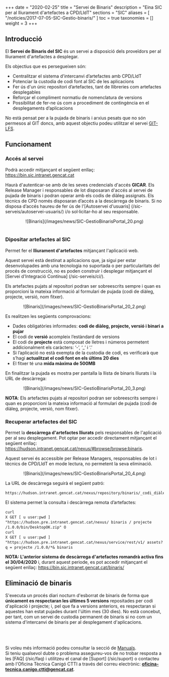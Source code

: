 +++
date = "2020-02-25"
title = "Servei de Binaris"
description = "Eina SIC per al lliurament d'artefactes a CPD/LldT"
sections = "SIC"
aliases = [
  "/noticies/2017-07-05-SIC-Gestio-binaris/"
]
toc = true
taxonomies = []
weight = 3
+++

## Introducció

El **Servei de Binaris del SIC** és un servei a disposició dels proveïdors per al lliurament d'artefactes a desplegar.

Els objectius que es persegueixen són:

* Centralitzar el sistema d'intercanvi d’artefactes amb CPD/LldT
* Potenciar la custodia de codi font al SIC de les aplicacions
* Fer ús d'un únic repositori d’artefactes, tant de llibreries com artefactes desplegables
* Reforçar el compliment normatiu de nomenclatura de versions
* Possibilitat de fer-ne ús com a procediment de contingència en el desplegaments d’aplicacions

No està pensat per a la pujada de binaris i arxius pesats que no són permesos al GIT doncs, amb aquest objectiu podeu
utilitzar el servei [GIT-LFS](/howtos/2019-10-09-sic-Howto-Git-lfs/).

## Funcionament

### Accés al servei

Podrà accedir mitjançant el següent enllaç: https://bin.sic.intranet.gencat.cat <br/>

Haurà d'autenticar-se amb de les seves credencials d'accés **GICAR**. Els Release Manager i responsables de lot disposaran
d'accés al servei de pujada de binaris i podran operar amb els codis de diàleg assignats. Els tècnics de CPD només disposaran d’accés a la descàrrega de binaris.
Si no disposa d’accés haureu de fer ús de l'[Autoservei d'usuaris] (/sic-serveis/autoservei-usuaris/) i/o sol·licitar-ho al seu responsable.

<CENTER>![Binaris](/images/news/SIC-GestioBinarisPortal_20.png)</center>
<br/>

### Dipositar artefactes al SIC

Permet fer el **lliurament d'artefactes** mitjançant l'aplicació web.

Aquest servei està destinat a aplicacions que, ja sigui per estar desenvolupades amb una tecnologia no suportada o per particularitats del
procés de construcció, no es poden construir i desplegar mitjançant el [Servei d'Integració Contínua] (/sic-serveis/ci/). <br/>

Els artefactes pujats al repositori podran ser sobreescrits sempre i quan es proporcioni la mateixa
informació al formulari de pujada (codi de diàleg, projecte, versió, nom fitxer).

<CENTER>![Binaris](/images/news/SIC-GestioBinarisPortal_20_2.png)</center>


Es realitzen les següents comprovacions:

* Dades obligatòries informades: **codi de diàleg, projecte, versió i binari a pujar**
* El codi de **versió** acompleix l’estàndard de versions
* El codi de **projecte** està composat de lletres i números permetent addicionalment els caràcters: ‘-’, ‘_’ i ‘.’
* Si l’aplicació no està exempta de la custodia de codi, es verificarà que s’hagi **actualitzat el codi font en els últims 20 dies**
* El fitxer té una **mida màxima de 500MB**


En finalitzar la pujada es mostra per pantalla la llista de binaris lliurats i la URL de descàrrega:

<CENTER>![Binaris](/images/news/SIC-GestioBinarisPortal_20_3.png)</center>


**NOTA**: Els artefactes pujats al repositori podran ser sobreescrits sempre i quan es proporcioni la mateixa
informació al formulari de pujada (codi de diàleg, projecte, versió, nom fitxer).

### Recuperar artefactes del SIC

Permet la **descàrrega d'artefactes lliurats** pels responsables de l'aplicació per al seu desplegament. Pot optar per accedir
directament mitjançant el següent enllaç: https://hudson.intranet.gencat.cat/nexus/#browse/browse:binaris.

Aquest servei és accessible per Release Managers, responsables de lot i tècnics de CPD/LldT en mode lectura, no permetent la seva eliminació.

<CENTER>![Binaris](/images/news/SIC-GestioBinarisPortal_20_4.png)</center>


La URL de descàrrega seguirà el següent patró:
```
https://hudson.intranet.gencat.cat/nexus/repository/binaris/_codi_diàleg_/_projecte_/_versió_/_artefacte_
```


El sistema permet la consulta i descàrrega remota d’artefactes:

```
curl
X GET [ u user:pwd ]
"https://hudson.pre.intranet.gencat.cat/nexus/ binaris / projecte /1.0.0/bin/DesktopOK.zip" O
curl
X GET [ u user:pwd ]
"https://hudson.pre.intranet.gencat.cat/nexus/service/rest/v1/ assets?q = projecte /1.0.0/*& binaris
```


**NOTA: L'anterior sistema de descàrrega d'artefactes romandrà activa fins el 30/04/2020** i, durant aquest periode, es pot accedir mitjançant
el següent enllaç: https://bin.sic.intranet.gencat.cat/binaris/ <br/>

## Eliminació de binaris

S'executa un procés diari nocturn d'esborrat de binaris de forma que **únicament es respectaran les últimes 5 versions** repositades per codi
d'aplicació i projecte; i, pel que fa a versions anteriors, es respectaran si aquestes han estat pujades durant l'últim mes (30 dies). No està concebut, per tant, com un servei de custodia permanent de binaris si no com un sistema d'intercanvi de binaris per al desplegament d'aplicacions.

<br/><br/><br/>
Si voleu més informació podeu consultar la secció de [Manuals](/sic/manuals/). <br/>
Si teniu qualsevol dubte o problema assegureu-vos de no trobar resposta a les [FAQ] (/sic/faq) i utilitzeu el canal de [Suport] (/sic/suport) o
contacteu amb l'Oficina Tècnica Canigó CTTI a través del correu electrònic: **oficina-tecnica.canigo.ctti@gencat.cat**.